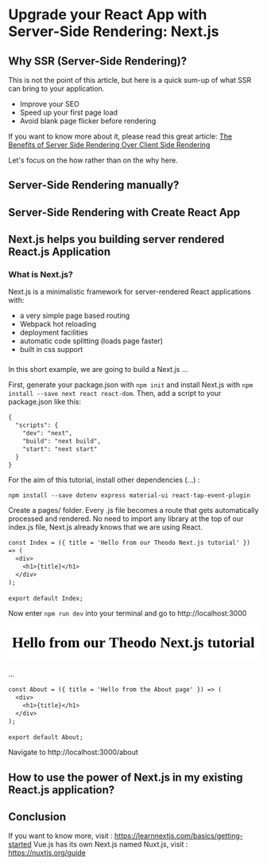 # Upgrade your React App with Server-Side Rendering: Next.js

## Why SSR (Server-Side Rendering)?

This is not the point of this article, but here is a quick sum-up of what SSR can bring to your application.

- Improve your SEO
- Speed up your first page load
- Avoid blank page flicker before rendering

If you want to know more about it, please read this great article:
[The Benefits of Server Side Rendering Over Client Side Rendering](https://medium.com/walmartlabs/the-benefits-of-server-side-rendering-over-client-side-rendering-5d07ff2cefe8)

Let's focus on the how rather than on the why here.

## Server-Side Rendering manually?



## Server-Side Rendering with Create React App



## Next.js helps you building server rendered React.js Application

### What is Next.js?

Next.js is a minimalistic framework for server-rendered React applications with:

- a very simple page based routing
- Webpack hot reloading
- deployment facilities
- automatic code splitting (loads page faster)
- built in css support



###

In this short example, we are going to build a Next.js ...

First, generate your package.json with `npm init` and install Next.js with `npm install --save next react react-dom`.
Then, add a script to your package.json like this:

```
{
  "scripts": {
    "dev": "next",
    "build": "next build",
    "start": "next start"
  }
}
```

For the aim of this tutorial, install other dependencies (...) :

```
npm install --save dotenv express material-ui react-tap-event-plugin
```

Create a pages/ folder. Every .js file becomes a route that gets automatically processed and rendered.
No need to import any library at the top of our index.js file, Next.js already knows that we are using React.

```
const Index = ({ title = 'Hello from our Theodo Next.js tutorial' }) => (
  <div>
    <h1>{title}</h1>
  </div>
);

export default Index;
```

Now enter ```npm run dev``` into your terminal and go to http://localhost:3000

![Hello World Result](assets/1.png?raw=true "Hello World Result")

...

```
const About = ({ title = 'Hello from the About page' }) => (
  <div>
    <h1>{title}</h1>
  </div>
);

export default About;
```

Navigate to http://localhost:3000/about


## How to use the power of Next.js in my existing React.js application?



## Conclusion

If you want to know more, visit : https://learnnextjs.com/basics/getting-started
Vue.js has its own Next.js named Nuxt.js, visit : https://nuxtjs.org/guide
